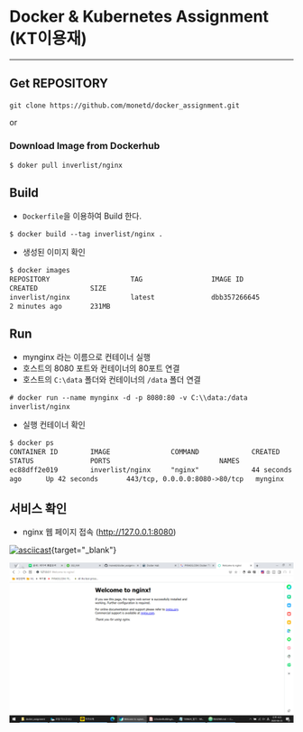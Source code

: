 # Docker & Kubernetes Assignment (KT이용재)
---

## Get REPOSITORY
```
git clone https://github.com/monetd/docker_assignment.git
```
or
### Download Image from Dockerhub
```
$ doker pull inverlist/nginx
```

## Build
- `Dockerfile`을 이용하여 Build 한다.
```
$ docker build --tag inverlist/nginx .
```
- 생성된 이미지 확인
```
$ docker images
REPOSITORY                    TAG                 IMAGE ID            CREATED             SIZE
inverlist/nginx               latest              dbb357266645        2 minutes ago       231MB
```

## Run
- mynginx 라는 이름으로 컨테이너 실행
- 호스트의 8080 포트와 컨테이너의 80포트 연결
- 호스트의 `C:\data` 폴더와 컨테이너의 `/data` 폴더 연결
```
# docker run --name mynginx -d -p 8080:80 -v C:\\data:/data inverlist/nginx
```

- 실행 컨테이너 확인
```
$ docker ps
CONTAINER ID        IMAGE               COMMAND             CREATED             STATUS              PORTS                           NAMES
ec88dff2e019        inverlist/nginx     "nginx"             44 seconds ago      Up 42 seconds       443/tcp, 0.0.0.0:8080->80/tcp   mynginx
```

## 서비스 확인
- nginx 웹 페이지 접속 (http://127.0.0.1:8080)

[![asciicast](https://asciinema.org/a/290796.svg)](https://asciinema.org/a/290796){target="_blank"}

![Welcome Page](./static/web.png)
